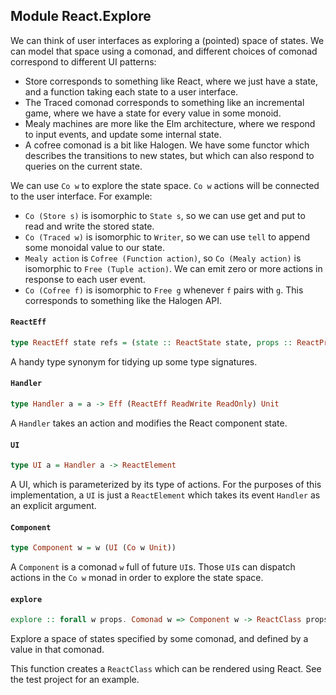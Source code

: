 ## Module React.Explore

We can think of user interfaces as exploring a (pointed) space of states.
We can model that space using a comonad, and different choices of comonad
correspond to different UI patterns:

- Store corresponds to something like React, where we just have a state,
  and a function taking each state to a user interface.
- The Traced comonad corresponds to something like an incremental game,
  where we have a state for every value in some monoid.
- Mealy machines are more like the Elm architecture, where we respond to
  input events, and update some internal state.
- A cofree comonad is a bit like Halogen. We have some functor which
  describes the transitions to new states, but which can also respond
  to queries on the current state.

We can use `Co w` to explore the state space. `Co w` actions will be
connected to the user interface. For example:

- `Co (Store s)` is isomorphic to `State s`, so we can use get and put to
  read and write the stored state.
- `Co (Traced w)` is isomorphic to `Writer`, so we can use `tell` to append some monoidal
  value to our state.
- `Mealy action` is `Cofree (Function action)`, so `Co (Mealy action)` is isomorphic to
  `Free (Tuple action)`. We can emit zero or more actions in response to
  each user event.
- `Co (Cofree f)` is isomorphic to `Free g` whenever `f` pairs with `g`. This
  corresponds to something like the Halogen API.

#### `ReactEff`

``` purescript
type ReactEff state refs = (state :: ReactState state, props :: ReactProps, refs :: ReactRefs refs)
```

A handy type synonym for tidying up some type signatures.

#### `Handler`

``` purescript
type Handler a = a -> Eff (ReactEff ReadWrite ReadOnly) Unit
```

A `Handler` takes an action and modifies the React component state.

#### `UI`

``` purescript
type UI a = Handler a -> ReactElement
```

A UI, which is parameterized by its type of actions. For the purposes of
this implementation, a `UI` is just a `ReactElement` which takes its event
`Handler` as an explicit argument.

#### `Component`

``` purescript
type Component w = w (UI (Co w Unit))
```

A `Component` is a comonad `w` full of future `UI`s. Those `UI`s can dispatch
actions in the `Co w` monad in order to explore the state space.

#### `explore`

``` purescript
explore :: forall w props. Comonad w => Component w -> ReactClass props
```

Explore a space of states specified by some comonad, and defined by a
value in that comonad.

This function creates a `ReactClass` which can be rendered using React.
See the test project for an example.


